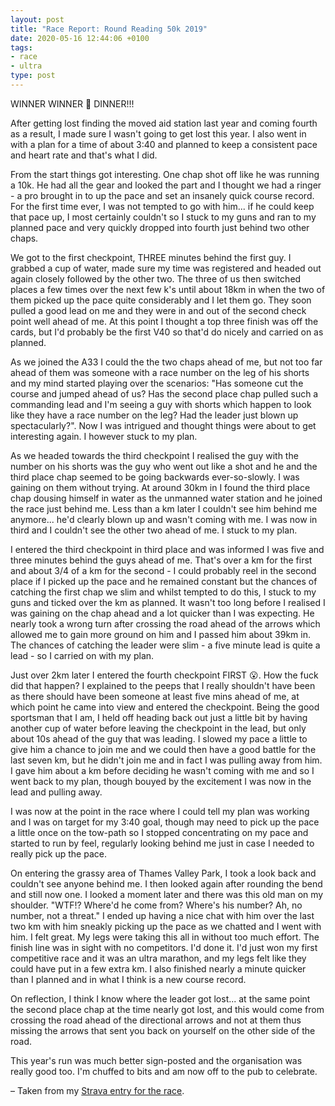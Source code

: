 ```yaml
---
layout: post
title: "Race Report: Round Reading 50k 2019"
date: 2020-05-16 12:44:06 +0100
tags:
- race
- ultra
type: post
---
```


WINNER WINNER 🐓 DINNER!!!

After getting lost finding the moved aid station last year and coming fourth as a result, I made sure I wasn't going to get lost this year. I also went in with a plan for a time of about 3:40 and planned to keep a consistent pace and heart rate and that's what I did.

From the start things got interesting. One chap shot off like he was running a 10k. He had all the gear and looked the part and I thought we had a ringer - a pro brought in to up the pace and set an insanely quick course record. For the first time ever, I was not tempted to go with him... if he could keep that pace up, I most certainly couldn't so I stuck to my guns and ran to my planned pace and very quickly dropped into fourth just behind two other chaps.

We got to the first checkpoint, THREE minutes behind the first guy. I grabbed a cup of water, made sure my time was registered and headed out again closely followed by the other two. The three of us then switched places a few times over the next few k's until about 18km in when the two of them picked up the pace quite considerably and I let them go. They soon pulled a good lead on me and they were in and out of the second check point well ahead of me. At this point I thought a top three finish was off the cards, but I'd probably be the first V40 so that'd do nicely and carried on as planned.

As we joined the A33 I could the the two chaps ahead of me, but not too far ahead of them was someone with a race number on the leg of his shorts and my mind started playing over the scenarios: "Has someone cut the course and jumped ahead of us? Has the second place chap pulled such a commanding lead and I'm seeing a guy with shorts which happen to look like they have a race number on the leg? Had the leader just blown up spectacularly?". Now I was intrigued and thought things were about to get interesting again. I however stuck to my plan.

As we headed towards the third checkpoint I realised the guy with the number on his shorts was the guy who went out like a shot and he and the third place chap seemed to be going backwards ever-so-slowly. I was gaining on them without trying. At around 30km in I found the third place chap dousing himself in water as the unmanned water station and he joined the race just behind me. Less than a km later I couldn't see him behind me anymore... he'd clearly blown up and wasn't coming with me. I was now in third and I couldn't see the other two ahead of me. I stuck to my plan.

I entered the third checkpoint in third place and was informed I was five and three minutes behind the guys ahead of me. That's over a km for the first and about 3/4 of a km for the second - I could probably reel in the second place if I picked up the pace and he remained constant but the chances of catching the first chap we slim and whilst tempted to do this, I stuck to my guns and ticked over the km as planned. It wasn't too long before I realised I was gaining on the chap ahead and a lot quicker than I was expecting. He nearly took a wrong turn after crossing the road ahead of the arrows which allowed me to gain more ground on him and I passed him about 39km in. The chances of catching the leader were slim - a five minute lead is quite a lead - so I carried on with my plan.

Just over 2km later I entered the fourth checkpoint FIRST 😮. How the fuck did that happen? I explained to the peeps that I really shouldn't have been as there should have been someone at least five mins ahead of me, at which point he came into view and entered the checkpoint. Being the good sportsman that I am, I held off heading back out just a little bit by having another cup of water before leaving the checkpoint in the lead, but only about 10s ahead of the guy that was leading. I slowed my pace a little to give him a chance to join me and we could then have a good battle for the last seven km, but he didn't join me and in fact I was pulling away from him. I gave him about a km before deciding he wasn't coming with me and so I went back to my plan, though bouyed by the excitement I was now in the lead and pulling away.

I was now at the point in the race where I could tell my plan was working and I was on target for my 3:40 goal, though may need to pick up the pace a little once on the tow-path so I stopped concentrating on my pace and started to run by feel, regularly looking behind me just in case I needed to really pick up the pace.

On entering the grassy area of Thames Valley Park, I took a look back and couldn't see anyone behind me. I then looked again after rounding the bend and still now one. I looked a moment later and there was this old man on my shoulder. "WTF!? Where'd he come from? Where's his number? Ah, no number, not a threat." I ended up having a nice chat with him over the last two km with him sneakly picking up the pace as we chatted and I went with him. I felt great. My legs were taking this all in without too much effort. The finish line was in sight with no competitors. I'd done it. I'd just won my first competitive race and it was an ultra marathon, and my legs felt like they could have put in a few extra km. I also finished nearly a minute quicker than I planned and in what I think is a new course record.

On reflection, I think I know where the leader got lost... at the same point the second place chap at the time nearly got lost, and this would come from crossing the road ahead of the directional arrows and not at them thus missing the arrows that sent you back on yourself on the other side of the road.

This year's run was much better sign-posted and the organisation was really good too. I'm chuffed to bits and am now off to the pub to celebrate.

– Taken from my [Strava entry for the race](https://www.strava.com/activities/2586320576/overview).
